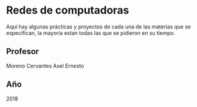 # Redes de computadoras

Aquí hay algunas prácticas y proyectos de cada una de las materias que se especifican, la mayoria estan todas las que se pidieron en su tiempo.

## Profesor

Moreno Cervantes Axel Ernesto

## Año

2018
